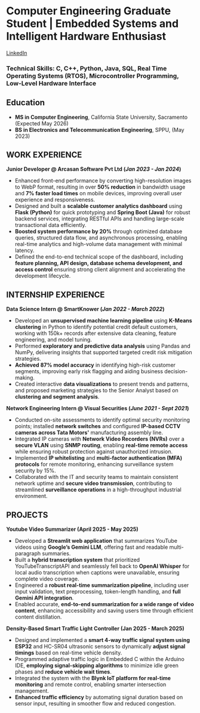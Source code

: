 # Computer Engineering Graduate Student | Embedded Systems and Intelligent Hardware Enthusiast
[LinkedIn](https://www.linkedin.com/in/riya-kerur/)

### Technical Skills: C, C++, Python, Java, SQL, Real Time Operating Systems (RTOS), Microcontroller Programming, Low-Level Hardware Interface

## Education
- **MS in Computer Engineering**, California State University, Sacramento (Expected May 2026)							       		
- **BS in Electronics and Telecommunication Engineering**, SPPU, (May 2023)
  
## WORK EXPERIENCE
**Junior Developer @ Arcasan Software Pvt Ltd (_Jan 2023 - Jan 2024_)**
- Enhanced front-end performance by converting high-resolution images to WebP format, resulting in over **50% reduction** in bandwidth usage and **7% faster load times** on mobile devices, improving overall user experience and responsiveness.
- Designed and built a **scalable customer analytics dashboard** using **Flask (Python)** for quick prototyping and **Spring Boot (Java)** for robust backend services, integrating RESTful APIs and handling large-scale transactional data efficiently.
- **Boosted system performance by 20%** through optimized database queries, structured data flow, and asynchronous processing, enabling real-time analytics and high-volume data management with minimal latency.
- Defined the end-to-end technical scope of the dashboard, including **feature planning, API design, database schema development, and access control** ensuring strong client alignment and accelerating the development lifecycle.

## INTERNSHIP EXPERIENCE  
**Data Science Intern @ SmartKnower (_Jan 2022 - March 2022_)**
- Developed an **unsupervised machine learning pipeline** using **K-Means clustering** in Python to identify potential credit default customers, working with 150k+ records after extensive data cleaning, feature engineering, and model tuning.
- Performed **exploratory and predictive data analysis** using Pandas and NumPy, delivering insights that supported targeted credit risk mitigation strategies.
- **Achieved 87% model accuracy** in identifying high-risk customer segments, improving early risk flagging and aiding business decision-making.
- Created interactive **data visualizations** to present trends and patterns, and proposed marketing strategies to the Senior Analyst based on **clustering and segment analysis**.

**Network Engineering Intern @ Visual Securities (_June 2021 - Sept 2021_)**
- Conducted on-site assessments to identify optimal security monitoring points; installed **network switches** and configured **IP-based CCTV cameras across Tata Motors'** manufacturing assembly line.
- Integrated IP cameras with **Network Video Recorders (NVRs)** over a **secure VLAN** using **SNMP routing**, enabling **real-time remote access** while ensuring robust protection against unauthorized intrusion.
- Implemented **IP whitelisting** and **multi-factor authentication (MFA) protocols** for remote monitoring, enhancing surveillance system security by 15%.
- Collaborated with the IT and security teams to maintain consistent network uptime and **secure video transmission**, contributing to streamlined **surveillance operations** in a high-throughput industrial environment.

## PROJECTS 
**Youtube Video Summarizer (April 2025 - May 2025)**    
- Developed a **Streamlit web application** that summarizes YouTube videos using **Google’s Gemini LLM**, offering fast and readable multi-paragraph summaries.
- Built a **hybrid transcription system** that prioritized YouTubeTranscriptAPI and seamlessly fell back to **OpenAI Whisper** for local audio transcription when captions were unavailable, ensuring complete video coverage.
- Engineered a **robust real-time summarization pipeline**, including user input validation, text preprocessing, token-length handling, and **full Gemini API integration**.
- Enabled accurate, **end-to-end summarization for a wide range of video content**, enhancing accessibility and saving users time through efficient content distillation.

**Density-Based Smart Traffic Light Controller (Jan 2025 - March 2025)**   
- Designed and implemented a **smart 4-way traffic signal system using ESP32** and HC-SR04 ultrasonic sensors to dynamically **adjust signal timings** based on real-time vehicle density.
- Programmed adaptive traffic logic in Embedded C within the Arduino IDE, **employing signal-skipping algorithms** to minimize idle green phases and **reduce vehicle wait times**.
- Integrated the system with the **Blynk IoT platform for real-time monitoring** and remote control, enabling smarter intersection management.
- **Enhanced traffic efficiency** by automating signal duration based on sensor input, resulting in smoother flow and reduced congestion.
